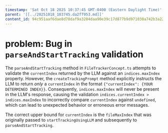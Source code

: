 ```yaml
---
timestamp: 'Sat Oct 18 2025 10:37:45 GMT-0400 (Eastern Daylight Time)'
parent: '[[../20251018_103745.da2ff953.md]]'
content_id: 94c951aaf6dae8d78daf9a3204daa90e39c17d877b9d971030a742b3a2274777
---
```


# problem: Bug in `parseAndStartTracking` validation

The `parseAndStartTracking` method in `FileTrackerConcept.ts` attempts to validate the `currentIndex` returned by the LLM against an `indices.maxIndex` property. However, the `createTrackingPrompt` method explicitly instructs the LLM to return *only* a `currentIndex` in the format `{"currentIndex": {YOUR DETERMINED INDEX}}`. Consequently, `indices.maxIndex` will never be present in the LLM's response, causing the validation `indices.currentIndex > indices.maxIndex` to incorrectly compare `currentIndex` against `undefined`, which can lead to unexpected behavior or erroneous error messages.

The correct upper bound for `currentIndex` is the `fileMaxIndex` that was originally passed to `startTrackingUsingLLM` and subsequently to `parseAndStartTracking`.
